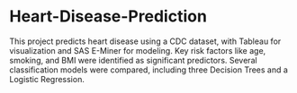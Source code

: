 # Heart-Disease-Prediction
This project predicts heart disease using a CDC dataset, with Tableau for visualization and SAS E-Miner for modeling. Key risk factors like age, smoking, and BMI were identified as significant predictors. Several classification models were compared, including three Decision Trees and a Logistic Regression.

